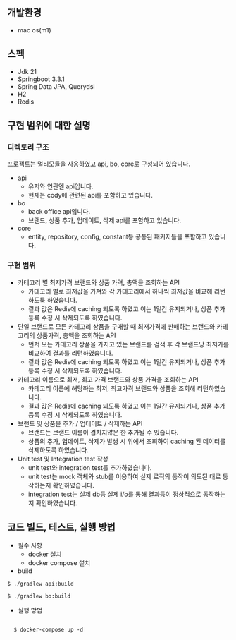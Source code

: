 ## 개발환경
- mac os(m1)

## 스펙
* Jdk 21
* Springboot 3.3.1
* Spring Data JPA, Querydsl
* H2
* Redis

## 구현 범위에 대한 설명
### 디렉토리 구조
프로젝트는 멀티모듈을 사용하였고 api, bo, core로 구성되어 있습니다.
 - api
   - 유저와 연관엔 api입니다.
   - 현재는 cody에 관련된 api를 포함하고 있습니다.
 - bo
   - back office api입니다.
   - 브랜드, 상품 추가, 업데이트, 삭제 api를 포함하고 있습니다.
 - core
   - entity, repository, config, constant등 공통된 패키지들을 포함하고 있습니다.

### 구현 범위
* 카테고리 별 최저가격 브랜드와 상품 가격, 총액을 조회하는 API
  - 카테고리 별로 최저값을 가져와 각 카테고리에서 하나씩 최저값을 비교해 리턴하도룩 하였습니다.
  - 결과 값은 Redis에 caching 되도록 하였고 이는 1일간 유지되거나, 상품 추가 등록 수정 시 삭제되도록 하였습니다.
* 단일 브랜드로 모든 카테고리 상품을 구매할 때 최저가격에 판매하는 브랜드와 카테고리의 상품가격, 총액을 조회하는 API
  - 먼저 모든 카테고리 상품을 가지고 있는 브랜드를 검색 후 각 브랜드당 최저가를 비교하여 결과를 리턴하였습니다.
  - 결과 값은 Redis에 caching 되도록 하였고 이는 1일간 유지되거나, 상품 추가 등록 수정 시 삭제되도록 하였습니다.
* 카테고리 이름으로 최저, 최고 가격 브랜드와 상품 가격을 조회하는 API
  - 카테고리 이름에 해당하는 최저, 최고가격 브랜드와 상품을 조회해 리턴하였습니다.
  - 결과 값은 Redis에 caching 되도록 하였고 이는 1일간 유지되거나, 상품 추가 등록 수정 시 삭제되도록 하였습니다.
* 브랜드 및 상품을 추가 / 업데이트 / 삭제하는 API
  - 브랜드는 브랜드 이름이 겹치지않은 한 추가될 수 있습니다.
  - 상품의 추가, 업데이트, 삭제가 발생 시 위에서 조회하여 caching 된 데이터를 삭제하도록 하였습니다.
* Unit test 및 Integration test 작성
  - unit test와 integration test를 추가하였습니다.
  - unit test는 mock 객체와 stub를 이용하여 실제 로직의 동작이 의도된 대로 동작하는지 확인하였습니다.
  - integration test는 실제 db등 실제 i/o를 통해 결과등이 정상적으로 동작하는지 확인하였습니다.

## 코드 빌드, 테스트, 실행 방법 
* 필수 사항
    * docker 설치
    * docker compose 설치
* build
```shell
$ ./gradlew api:build

$ ./gradlew bo:build
```
* 실행 방법
```shell

  $ docker-compose up -d
  
```
  
